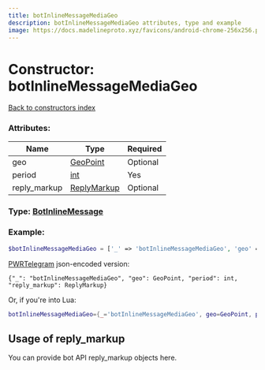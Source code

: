 ```yaml
---
title: botInlineMessageMediaGeo
description: botInlineMessageMediaGeo attributes, type and example
image: https://docs.madelineproto.xyz/favicons/android-chrome-256x256.png
---
```

# Constructor: botInlineMessageMediaGeo  
[Back to constructors index](index.md)



### Attributes:

| Name     |    Type       | Required |
|----------|---------------|----------|
|geo|[GeoPoint](../types/GeoPoint.md) | Optional|
|period|[int](../types/int.md) | Yes|
|reply\_markup|[ReplyMarkup](../types/ReplyMarkup.md) | Optional|



### Type: [BotInlineMessage](../types/BotInlineMessage.md)


### Example:

```php
$botInlineMessageMediaGeo = ['_' => 'botInlineMessageMediaGeo', 'geo' => GeoPoint, 'period' => int, 'reply_markup' => ReplyMarkup];
```  

[PWRTelegram](https://pwrtelegram.xyz) json-encoded version:

```
{"_": "botInlineMessageMediaGeo", "geo": GeoPoint, "period": int, "reply_markup": ReplyMarkup}
```


Or, if you're into Lua:

```lua
botInlineMessageMediaGeo={_='botInlineMessageMediaGeo', geo=GeoPoint, period=int, reply_markup=ReplyMarkup}

```



## Usage of reply_markup

You can provide bot API reply_markup objects here.  


